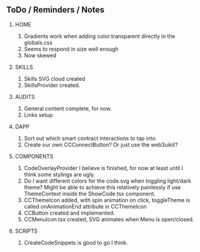 ## ToDo / Reminders / Notes

1. HOME

    1. Gradients work when adding color:transparent directly in the globals.css
    2. Seems to respond in size well enough
    3. Now skewed

2. SKILLS

    1. Skills SVG cloud created
    2. SkillsProvider created.

3. AUDITS

    1. General content complete, for now.
    2. Links setup

4. DAPP

    1. Sort out which smart contract interactions to tap into.
    2. Create our own CCConnectButton? Or just use the web3uikit?

5. COMPONENTS

    1. CodeOverlayProvider I believe is finished, for now at least until I think some stylings are ugly.
    2. Do I want different colors for the code.svg when toggling light/dark theme? Might be able to achieve this relatively painlessly if use ThemeContext inside the ShowCode.tsx component.
    3. CCThemeIcon added, with spin animation on click, toggleTheme is called onAnimationEnd attribute in CCThemeIcon
    4. CCButton created and implemented.
    5. CCMenuIcon.tsx created, SVG animates when Menu is open/closed.

6. SCRIPTS

    1. CreateCodeSnippets is good to go I think.
